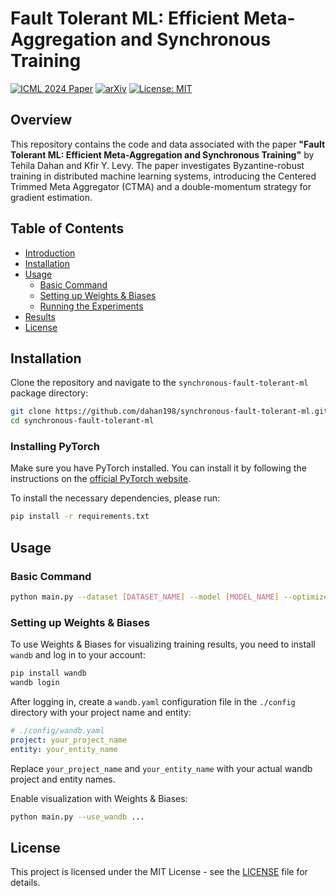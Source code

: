# Fault Tolerant ML: Efficient Meta-Aggregation and Synchronous Training

[![ICML 2024 Paper](https://img.shields.io/badge/ICML%202024-Paper-blue)]()
[![arXiv](https://img.shields.io/badge/arXiv-2207.14287v1-B31B1B.svg)](https://arxiv.org/abs/2405.14759)
[![License: MIT](https://img.shields.io/badge/License-MIT-yellow.svg)](https://opensource.org/licenses/MIT)

## Overview

This repository contains the code and data associated with the paper **"Fault Tolerant ML: Efficient Meta-Aggregation and Synchronous Training"** by Tehila Dahan and Kfir Y. Levy. The paper investigates Byzantine-robust training in distributed machine learning systems, introducing the Centered Trimmed Meta Aggregator (CTMA) and a double-momentum strategy for gradient estimation.

## Table of Contents

- [Introduction](#introduction)
- [Installation](#installation)
- [Usage](#usage)
  - [Basic Command](#basic-command)
  - [Setting up Weights & Biases](#setting-up-weights--biases)
  - [Running the Experiments](#running-the-experiments)
- [Results](#results)
- [License](#license)

## Installation

Clone the repository and navigate to the `synchronous-fault-tolerant-ml` package directory:

```bash
git clone https://github.com/dahan198/synchronous-fault-tolerant-ml.git
cd synchronous-fault-tolerant-ml
```

### Installing PyTorch

Make sure you have PyTorch installed. You can install it by following the instructions on the [official PyTorch website](https://pytorch.org/get-started/locally/).


To install the necessary dependencies, please run:

```bash
pip install -r requirements.txt
```

## Usage

### Basic Command

```bash
python main.py --dataset [DATASET_NAME] --model [MODEL_NAME] --optimizer [OPTIMIZER_NAME] --iterations_num [NUM] --eval_interval [NUM] --learning_rate [LR] --batch_size [SIZE] --seed [SEED]
```

### Setting up Weights & Biases

To use Weights & Biases for visualizing training results, you need to install `wandb` and log in to your account:

```bash
pip install wandb
wandb login
```

After logging in, create a `wandb.yaml` configuration file in the `./config` directory with your project name and entity:

```yaml
# ./config/wandb.yaml
project: your_project_name
entity: your_entity_name
```

Replace `your_project_name` and `your_entity_name` with your actual wandb project and entity names.


Enable visualization with Weights & Biases:

```bash
python main.py --use_wandb ...
```

## License

This project is licensed under the MIT License - see the [LICENSE](LICENSE) file for details.
